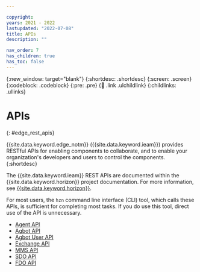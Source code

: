 ```yaml
---

copyright:
years: 2021 - 2022
lastupdated: "2022-07-08"
title: APIs
description: ""

nav_order: 7
has_children: true
has_toc: false
---
```


{:new_window: target="blank"}
{:shortdesc: .shortdesc}
{:screen: .screen}
{:codeblock: .codeblock}
{:pre: .pre}
{:child: .link .ulchildlink}
{:childlinks: .ullinks}

# APIs
{: #edge_rest_apis}

{{site.data.keyword.edge_notm}} ({{site.data.keyword.ieam}}) provides RESTful APIs for enabling components to collaborate, and to enable your organization's developers and users to control the components.
{:shortdesc}

The {{site.data.keyword.ieam}} REST APIs are documented within the {{site.data.keyword.horizon}} project documentation. For more information, see [{{site.data.keyword.horizon}}](https://github.com/open-horizon).

For most users, the `hzn` command line interface (CLI) tool, which calls these APIs, is sufficient for completing most tasks. If you do use this tool, direct use of the API is unnecessary.

* [Agent API](./agent_api.md)
* [Agbot API](./agbot_api.md)
* [Agbot User API](./agbot_secure_api.html)
* [Exchange API](./exchange_swagger.html)
* [MMS API](./mms_swagger.html)
* [SDO API](./sdo_swagger.html)
* [FDO API](./fdo_swagger.html)
